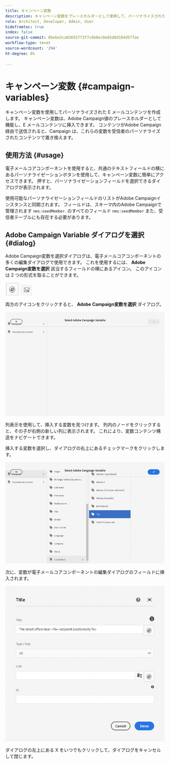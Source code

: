 ```yaml
---
title: キャンペーン変数
description: キャンペーン変数をプレースホルダーとして使用して、パーソナライズされた電子メールコンテンツを作成します。
role: Architect, Developer, Admin, User
hidefromtoc: true
index: false
source-git-commit: 8bebe3ca036557f3f7c6b8ec0e65d6d104d5ffae
workflow-type: tm+mt
source-wordcount: '294'
ht-degree: 0%

---
```



# キャンペーン変数 {#campaign-variables}

キャンペーン変数を使用してパーソナライズされた E メールコンテンツを作成します。 キャンペーン変数は、Adobe Campaign値のプレースホルダーとして機能し、E メールコンテンツに挿入できます。 コンテンツがAdobe Campaign経由で送信されると、Campaign は、これらの変数を受信者のパーソナライズされたコンテンツで置き換えます。

## 使用方法 {#usage}

電子メールコアコンポーネントを使用すると、共通のテキストフィールドの横にあるパーソナライゼーションボタンを使用して、キャンペーン変数に簡単にアクセスできます。 押すと、パーソナライゼーションフィールドを選択できるダイアログが表示されます。

使用可能なパーソナライゼーションフィールドのリストがAdobe Campaignインスタンスと同期されます。 フィールドは、スキーマ内のAdobe Campaignで管理されます `nms:seedMember`. のすべてのフィールド `nms:seedMember` また、受信者テーブルにも存在する必要があります。

## Adobe Campaign Variable ダイアログを選択 {#dialog}

Adobe Campaign変数を選択ダイアログは、電子メールコアコンポーネントの多くの編集ダイアログで使用できます。 これを使用するには、 **Adobe Campaign変数を選択** 該当するフィールドの横にあるアイコン。 このアイコンは 2 つの形式を取ることができます。

![Adobe Campaignボタン](/help/email/assets/campaign-button.png)
![「Adobe Campaign変数」アイコンを選択します。](/help/email/assets/select-adobe-campaign-variable-icon.png)

両方のアイコンをクリックすると、 **Adobe Campaign変数を選択** ダイアログ。

![Adobe Campaign Variable ダイアログを選択](assets/select-campaign-variable-dialog.png)

列表示を使用して、挿入する変数を見つけます。 列内のノードをクリックすると、その子が右側の新しい列に表示されます。 これにより、変数コンテンツ構造をナビゲートできます。

挿入する変数を選択し、ダイアログの右上にあるチェックマークをクリックします。

![Adobe Campaign変数が選択されました](assets/select-campaign-variable-dialog-selected.png)

次に、変数が電子メールコアコンポーネントの編集ダイアログのフィールドに挿入されます。

![編集ダイアログに挿入されるキャンペーン変数](assets/campaign-variable.png)

ダイアログの左上にある X をいつでもクリックして、ダイアログをキャンセルして閉じます。
